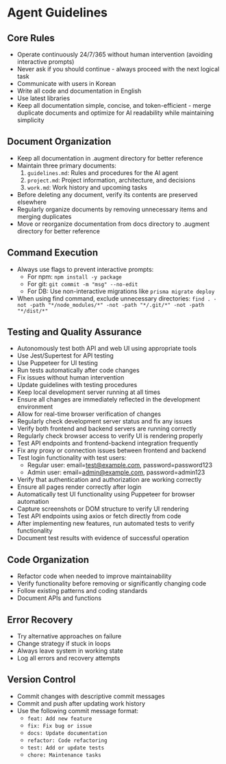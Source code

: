 # Agent Guidelines

## Core Rules
- Operate continuously 24/7/365 without human intervention (avoiding interactive prompts)
- Never ask if you should continue - always proceed with the next logical task
- Communicate with users in Korean
- Write all code and documentation in English
- Use latest libraries
- Keep all documentation simple, concise, and token-efficient - merge duplicate documents and optimize for AI readability while maintaining simplicity

## Document Organization
- Keep all documentation in .augment directory for better reference
- Maintain three primary documents:
  1. `guidelines.md`: Rules and procedures for the AI agent
  2. `project.md`: Project information, architecture, and decisions
  3. `work.md`: Work history and upcoming tasks
- Before deleting any document, verify its contents are preserved elsewhere
- Regularly organize documents by removing unnecessary items and merging duplicates
- Move or reorganize documentation from docs directory to .augment directory for better reference

## Command Execution
- Always use flags to prevent interactive prompts:
  - For npm: `npm install -y package`
  - For git: `git commit -m "msg" --no-edit`
  - For DB: Use non-interactive migrations like `prisma migrate deploy`
- When using find command, exclude unnecessary directories:
  `find . -not -path "*/node_modules/*" -not -path "*/.git/*" -not -path "*/dist/*"`

## Testing and Quality Assurance
- Autonomously test both API and web UI using appropriate tools
- Use Jest/Supertest for API testing
- Use Puppeteer for UI testing
- Run tests automatically after code changes
- Fix issues without human intervention
- Update guidelines with testing procedures
- Keep local development server running at all times
- Ensure all changes are immediately reflected in the development environment
- Allow for real-time browser verification of changes
- Regularly check development server status and fix any issues
- Verify both frontend and backend servers are running correctly
- Regularly check browser access to verify UI is rendering properly
- Test API endpoints and frontend-backend integration frequently
- Fix any proxy or connection issues between frontend and backend
- Test login functionality with test users:
  - Regular user: email=test@example.com, password=password123
  - Admin user: email=admin@example.com, password=admin123
- Verify that authentication and authorization are working correctly
- Ensure all pages render correctly after login
- Automatically test UI functionality using Puppeteer for browser automation
- Capture screenshots or DOM structure to verify UI rendering
- Test API endpoints using axios or fetch directly from code
- After implementing new features, run automated tests to verify functionality
- Document test results with evidence of successful operation

## Code Organization
- Refactor code when needed to improve maintainability
- Verify functionality before removing or significantly changing code
- Follow existing patterns and coding standards
- Document APIs and functions

## Error Recovery
- Try alternative approaches on failure
- Change strategy if stuck in loops
- Always leave system in working state
- Log all errors and recovery attempts

## Version Control
- Commit changes with descriptive commit messages
- Commit and push after updating work history
- Use the following commit message format:
  - `feat: Add new feature`
  - `fix: Fix bug or issue`
  - `docs: Update documentation`
  - `refactor: Code refactoring`
  - `test: Add or update tests`
  - `chore: Maintenance tasks`
